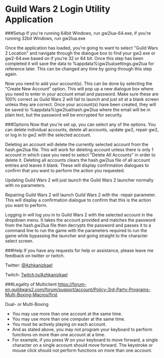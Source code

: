 # Guild Wars 2 Login Utility Application
###Setup
If you're running 64bit Windows, run gw2lua-64.exe, if you're running 32bit Windows, run gw2lua.exe

Once the application has loaded, you're going to want to select "Guild Wars 2 Location" and navigate through the dialogue box to find your gw2.exe or gw2-64.exe based on if you're 32 or 64 bit. Once this step has been completed it will save the data to %appdata%\gw2lua\settings.gw2lua for reference later. This can be changed any time by going through this step again.

Now you need to add your account(s). This can be done by selecting the "Create New Account" option. This will pop up a new dialogue box where you need to enter in your account email and password. Make sure these are 100% correct as Guild Wars 2 will fail to launch and just sit at a blank screen unless they are correct. Once your account(s) have been created, they will be saved to %appdata%\gw2lua\hash.gw2lua where the email will be in plain text, but the password will be encrypted for security.

###Options
Now that you're set up, you can select any of the options. You can delete individual accounts, delete all accounts, update gw2, repair gw2, or log in to gw2 with the selected account.

Deleting an account will delete the currently selected account from the hash.gw2lua file. This will work for deleting account unless there is only 1 account in which case you need to select "Delete All Accounts" in order to delete it. Deleting all accounts clears the hash.gw2lua file of all account entries and leaves it blank. These will display confirmation dialogues to confirm that you want to perform the action you requested.

Updating Guild Wars 2 will just launch the Guild Wars 2 launcher normally with no parameters.

Repairing Guild Wars 2 will launch Guild Wars 2 with the -repair parameter. This will display a confirmation dialogue to confirm that this is the action you want to perform.

Logging in will log you in to Guild Wars 2 with the selected account in the dropdown menu. It takes the account provided and matches the password from the hash.gw2lua file then decrypts the password and passes it to a command line to run the game with the parameters required to run the game while bypassing the launcher and going straight to the character select screen.

###Help
If you have any requests for help or assistance, please leave me feedback on twitter or twitch.

Twitter: [@Azhkanizkael](https://twitter.com/azhkanizkael)

Twitch: [Twitch.tv/Azhkanizkael](https://www.twitch.tv/azhkanizkael)

###Legality of Multiclient
https://forum-en.guildwars2.com/forum/support/account/Policy-3rd-Party-Programs-Multi-Boxing-Macros/first

Dual- or Multi-Boxing
* You may use more than one account at the same time.
* You may use more than one computer at the same time.
* You must be actively playing on each account.
* And as stated above, you may not program your keyboard to perform functions on more than one account at a time. 
* For example, if you press W on your keyboard to move forward, a single character on a single account should move forward. The keystroke or mouse click should not perform functions on more than one account.
